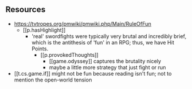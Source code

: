 

## Resources

- https://tvtropes.org/pmwiki/pmwiki.php/Main/RuleOfFun
  - [[p.hasHighlight]]
    - 'real' swordfights were typically very brutal and incredibly brief, which is the antithesis of 'fun' in an RPG; thus, we have Hit Points.
      - [[p.provokedThoughts]] 
        - [[game.odyssey]] captures the brutality nicely
        - maybe a little more strategy that just fight or run
- [[t.cs.game.if]] might not be fun because reading isn't fun; not to mention the open-world tension